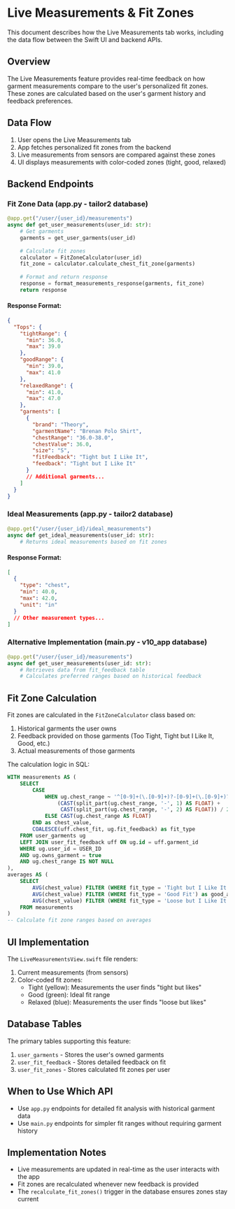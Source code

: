 # Live Measurements & Fit Zones

This document describes how the Live Measurements tab works, including the data flow between the Swift UI and backend APIs.

## Overview

The Live Measurements feature provides real-time feedback on how garment measurements compare to the user's personalized fit zones. These zones are calculated based on the user's garment history and feedback preferences.

## Data Flow

1. User opens the Live Measurements tab
2. App fetches personalized fit zones from the backend
3. Live measurements from sensors are compared against these zones
4. UI displays measurements with color-coded zones (tight, good, relaxed)

## Backend Endpoints

### Fit Zone Data (app.py - tailor2 database)

```python
@app.get("/user/{user_id}/measurements")
async def get_user_measurements(user_id: str):
    # Get garments
    garments = get_user_garments(user_id)
    
    # Calculate fit zones
    calculator = FitZoneCalculator(user_id)
    fit_zone = calculator.calculate_chest_fit_zone(garments)
    
    # Format and return response
    response = format_measurements_response(garments, fit_zone)
    return response
```

#### Response Format:
```json
{
  "Tops": {
    "tightRange": {
      "min": 36.0,
      "max": 39.0
    },
    "goodRange": {
      "min": 39.0,
      "max": 41.0
    },
    "relaxedRange": {
      "min": 41.0,
      "max": 47.0
    },
    "garments": [
      {
        "brand": "Theory",
        "garmentName": "Brenan Polo Shirt",
        "chestRange": "36.0-38.0",
        "chestValue": 36.0,
        "size": "S",
        "fitFeedback": "Tight but I Like It",
        "feedback": "Tight but I Like It"
      }
      // Additional garments...
    ]
  }
}
```

### Ideal Measurements (app.py - tailor2 database)

```python
@app.get("/user/{user_id}/ideal_measurements")
async def get_ideal_measurements(user_id: str):
    # Returns ideal measurements based on fit zones
```

#### Response Format:
```json
[
  {
    "type": "chest",
    "min": 40.0,
    "max": 42.0,
    "unit": "in"
  }
  // Other measurement types...
]
```

### Alternative Implementation (main.py - v10_app database)

```python
@app.get("/user/{user_id}/measurements")
async def get_user_measurements(user_id: str):
    # Retrieves data from fit_feedback table
    # Calculates preferred ranges based on historical feedback
```

## Fit Zone Calculation

Fit zones are calculated in the `FitZoneCalculator` class based on:
1. Historical garments the user owns
2. Feedback provided on those garments (Too Tight, Tight but I Like It, Good, etc.)
3. Actual measurements of those garments

The calculation logic in SQL:

```sql
WITH measurements AS (
    SELECT 
        CASE 
            WHEN ug.chest_range ~ '^[0-9]+(\.[0-9]+)?-[0-9]+(\.[0-9]+)?$' THEN 
                (CAST(split_part(ug.chest_range, '-', 1) AS FLOAT) + 
                 CAST(split_part(ug.chest_range, '-', 2) AS FLOAT)) / 2
            ELSE CAST(ug.chest_range AS FLOAT)
        END as chest_value,
        COALESCE(uff.chest_fit, ug.fit_feedback) as fit_type
    FROM user_garments ug
    LEFT JOIN user_fit_feedback uff ON ug.id = uff.garment_id
    WHERE ug.user_id = USER_ID
    AND ug.owns_garment = true
    AND ug.chest_range IS NOT NULL
),
averages AS (
    SELECT 
        AVG(chest_value) FILTER (WHERE fit_type = 'Tight but I Like It') as tight_avg,
        AVG(chest_value) FILTER (WHERE fit_type = 'Good Fit') as good_avg,
        AVG(chest_value) FILTER (WHERE fit_type = 'Loose but I Like It') as loose_avg
    FROM measurements
)
-- Calculate fit zone ranges based on averages
```

## UI Implementation

The `LiveMeasurementsView.swift` file renders:
1. Current measurements (from sensors)
2. Color-coded fit zones:
   - Tight (yellow): Measurements the user finds "tight but likes"
   - Good (green): Ideal fit range
   - Relaxed (blue): Measurements the user finds "loose but likes"

## Database Tables

The primary tables supporting this feature:

1. `user_garments` - Stores the user's owned garments
2. `user_fit_feedback` - Stores detailed feedback on fit
3. `user_fit_zones` - Stores calculated fit zones per user

## When to Use Which API

- Use `app.py` endpoints for detailed fit analysis with historical garment data
- Use `main.py` endpoints for simpler fit ranges without requiring garment history

## Implementation Notes

- Live measurements are updated in real-time as the user interacts with the app
- Fit zones are recalculated whenever new feedback is provided
- The `recalculate_fit_zones()` trigger in the database ensures zones stay current 